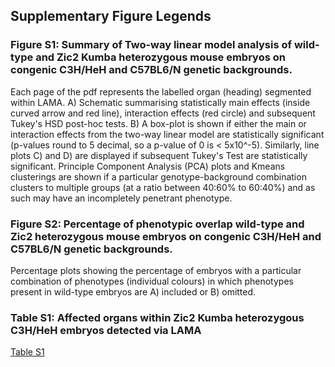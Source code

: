 ## Supplementary Figure Legends

### Figure S1: Summary of Two-way linear model analysis of wild-type and Zic2 Kumba heterozygous mouse embryos on congenic C3H/HeH and C57BL6/N genetic backgrounds. 
Each page of the pdf represents the labelled organ (heading) segmented within LAMA. A) Schematic summarising statistically main effects (inside curved arrow and red line), interaction effects (red circle) and subsequent Tukey's HSD post-hoc tests. B) A box-plot is shown if either the main or interaction effects from the two-way linear model are statistically significant (p-values round to 5 decimal, so a p-value of 0 is < 5x10^-5). Similarly, line plots C) and D) are displayed if subsequent Tukey's Test are statistically significant. Principle Component Analysis (PCA) plots and Kmeans clusterings are shown if a particular genotype-background combination clusters to multiple groups (at a ratio between 40:60% to 60:40%) and as such may have an incompletely penetrant phenotype.

### Figure S2: Percentage of phenotypic overlap wild-type and Zic2 heterozygous mouse embryos on congenic C3H/HeH and C57BL6/N genetic backgrounds.
Percentage plots showing the percentage of embryos with a particular combination of phenotypes (individual colours) in which phenotypes present in wild-type embryos are A) included or B) omitted.

### Table S1: Affected organs within Zic2 Kumba heterozygous C3H/HeH embryos detected via LAMA
[Table S1](https://user-images.githubusercontent.com/41981766/141891349-8d54cd14-b3bb-4da1-af3d-dd5ee29030ff.png)

